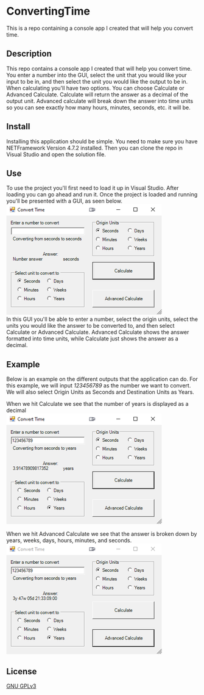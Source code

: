# ConvertingTime 
This is a repo containing a console app I created that will help you convert time. 

## Description
This repo contains a console app I created that will help you convert time. You enter a number into the GUI, 
select the unit that you would like your input to be in, and then select the unit you would like the output 
to be in. When calculating you'll have two options. You can choose Calculate or Advanced Calculate. Calculate 
will return the answer as a decimal of the output unit. Advanced calculate will break down the answer into time 
units so you can see exactly how many hours, minutes, seconds, etc. it will be. 
## Install
Installing this application should be simple. You need to make sure you have NETFramework Version 4.7.2 installed. 
Then you can clone the repo in Visual Studio and open the solution file. 
## Use
To use the project you'll first need to load it up in Visual Studio. After loading you can go ahead and run it. 
Once the project is loaded and running you'll be presented with a GUI, as seen below. 
<br> ![GUIPic](/Images/ConvertingTime_GUI.png) <br>In this GUI you'll be able to enter a number, select the origin units, 
select the units you would like the answer to be converted to, and then select Calculate or Advanced Calculate. Advanced 
Calculate shows the answer formatted into time units, while Calculate just shows the answer as a decimal. 
## Example
Below is an example on the different outputs that the application can do. For this example, we will input _123456789_ as 
the number we want to convert. We will also select Origin Units as Seconds and Destination Units as Years.

When we hit Calculate we see that the number of years is displayed as a decimal<br>
![CalcPic](/Images/ConvertingTime_Calc.png)

When we hit Advanced Calculate we see that the answer is broken down by years, weeks, days, hours, minutes, and seconds. <br>
![AdvCalcPic](/Images/ConvertingTime_AdvCalc.png)

## License
[GNU GPLv3](https://choosealicense.com/licenses/gpl-3.0/)
